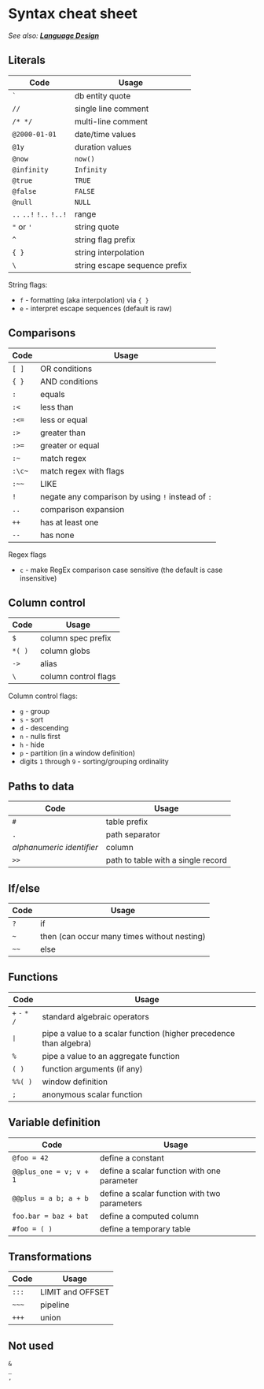 # Syntax cheat sheet

_See also: **[Language Design](./design.md)**_

## Literals

| Code                    | Usage |
| --                      | -- |
| `` ` ``                 | db entity quote |
| `//`                    | single line comment |
| `/* */`                 | multi-line comment |
| `@2000-01-01`           | date/time values |
| `@1y`                   | duration values |
| `@now`                  | `now()` |
| `@infinity`             | `Infinity` |
| `@true`                 | `TRUE` |
| `@false`                | `FALSE` |
| `@null`                 | `NULL` |
| `..` `..!` `!..` `!..!` | range |
| `"` or `'`              | string quote |
| `^`                     | string flag prefix |
| `{ }`                   | string interpolation |
| `\`                     | string escape sequence prefix |

String flags:

- `f` - formatting (aka interpolation) via `{ }`
- `e` - interpret escape sequences (default is raw)

## Comparisons

| Code   | Usage |
| --     | -- |
| `[ ]`  | OR conditions |
| `{ }`  | AND conditions |
| `:`    | equals |
| `:<`   | less than |
| `:<=`  | less or equal |
| `:>`   | greater than |
| `:>=`  | greater or equal |
| `:~`   | match regex |
| `:\c~` | match regex with flags |
| `:~~`  | LIKE |
| `!`    | negate any comparison by using `!` instead of `:` |
| `..`   | comparison expansion |
| `++`   | has at least one |
| `--`   | has none |

Regex flags

- `c` - make RegEx comparison case sensitive (the default is case insensitive)

## Column control

| Code   | Usage |
| --     | -- |
| `$`    | column spec prefix |
| `*( )` | column globs |
| `->`   | alias |
| `\`    | column control flags |

Column control flags:

- `g` - group
- `s` - sort
- `d` - descending
- `n` - nulls first
- `h` - hide
- `p` - partition (in a window definition)
- digits `1` through `9` - sorting/grouping ordinality

## Paths to data

| Code                      | Usage |
| --                        | -- |
| `#`                       | table prefix |
| `.`                       | path separator |
| _alphanumeric identifier_ | column |
| `>>`                      | path to table with a single record |

## If/else

| Code | Usage |
| --   | -- |
| `?`  | if |
| `~`  | then (can occur many times without nesting) |
| `~~` | else |

## Functions

| Code                    | Usage |
| --                      | -- |
| `+` `-` `*` `/`         | standard algebraic operators |
| <tt>&VerticalLine;</tt> | pipe a value to a scalar function (higher precedence than algebra) |
| `%`                     | pipe a value to an aggregate function |
| `( )`                   | function arguments (if any) |
| `%%( )`                 | window definition |
| `;`                     | anonymous scalar function |

## Variable definition

| Code                    | Usage |
| --                      | -- |
| `@foo = 42`             | define a constant |
| `@@plus_one = v; v + 1` | define a scalar function with one parameter |
| `@@plus = a b; a + b`   | define a scalar function with two parameters |
| `foo.bar = baz + bat`   | define a computed column |
| `#foo = ( )`            | define a temporary table |

## Transformations

| Code  | Usage |
| --    | -- |
| `:::` | LIMIT and OFFSET |
| `~~~` | pipeline |
| `+++` | union |

## Not used

```
&
_
,
```